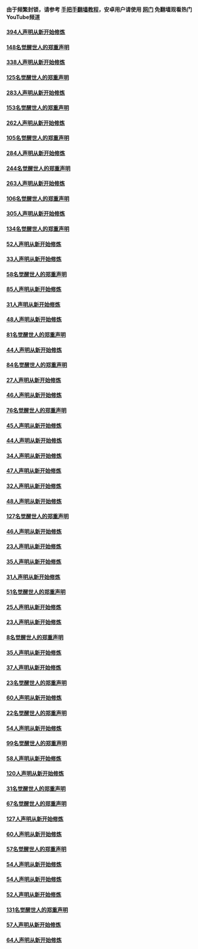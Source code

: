 #### 由于频繁封锁，请参考 [手把手翻墙教程](https://github.com/gfw-breaker/guides/wiki/)，安卓用户请使用 [网门](https://github.com/gfw-breaker/nogfw/blob/master/dl.md?t=05111001) 免翻墙观看热门YouTube频道 

#### [394人声明从新开始修炼](../pages/91/423914.md?t=05111001) 

#### [148名觉醒世人的郑重声明](../pages/91/423913.md?t=05111001) 

#### [338人声明从新开始修炼](../pages/91/423540.md?t=05111001) 

#### [125名觉醒世人的郑重声明](../pages/91/423539.md?t=05111001) 

#### [283人声明从新开始修炼](../pages/91/423296.md?t=05111001) 

#### [153名觉醒世人的郑重声明](../pages/91/423295.md?t=05111001) 

#### [262人声明从新开始修炼](../pages/91/423004.md?t=05111001) 

#### [105名觉醒世人的郑重声明](../pages/91/423003.md?t=05111001) 

#### [284人声明从新开始修炼](../pages/91/422707.md?t=05111001) 

#### [244名觉醒世人的郑重声明](../pages/91/422706.md?t=05111001) 

#### [263人声明从新开始修炼](../pages/91/422553.md?t=05111001) 

#### [106名觉醒世人的郑重声明](../pages/91/422552.md?t=05111001) 

#### [305人声明从新开始修炼](../pages/91/422153.md?t=05111001) 

#### [134名觉醒世人的郑重声明](../pages/91/422152.md?t=05111001) 

#### [52人声明从新开始修炼](../pages/91/421846.md?t=05111001) 

#### [33人声明从新开始修炼](../pages/91/421804.md?t=05111001) 

#### [58名觉醒世人的郑重声明](../pages/91/421845.md?t=05111001) 

#### [85人声明从新开始修炼](../pages/91/421769.md?t=05111001) 

#### [31人声明从新开始修炼](../pages/91/421763.md?t=05111001) 

#### [48人声明从新开始修炼](../pages/91/421605.md?t=05111001) 

#### [81名觉醒世人的郑重声明](../pages/91/421656.md?t=05111001) 

#### [44人声明从新开始修炼](../pages/91/421544.md?t=05111001) 

#### [84名觉醒世人的郑重声明](../pages/91/421543.md?t=05111001) 

#### [27人声明从新开始修炼](../pages/91/421465.md?t=05111001) 

#### [46人声明从新开始修炼](../pages/91/421454.md?t=05111001) 

#### [76名觉醒世人的郑重声明](../pages/91/421453.md?t=05111001) 

#### [45人声明从新开始修炼](../pages/91/421452.md?t=05111001) 

#### [44人声明从新开始修炼](../pages/91/421422.md?t=05111001) 

#### [34人声明从新开始修炼](../pages/91/421322.md?t=05111001) 

#### [47人声明从新开始修炼](../pages/91/421264.md?t=05111001) 

#### [32人声明从新开始修炼](../pages/91/421225.md?t=05111001) 

#### [48人声明从新开始修炼](../pages/91/421202.md?t=05111001) 

#### [127名觉醒世人的郑重声明](../pages/91/421224.md?t=05111001) 

#### [46人声明从新开始修炼](../pages/91/421203.md?t=05111001) 

#### [23人声明从新开始修炼](../pages/91/421138.md?t=05111001) 

#### [35人声明从新开始修炼](../pages/91/421122.md?t=05111001) 

#### [31人声明从新开始修炼](../pages/91/421081.md?t=05111001) 

#### [51名觉醒世人的郑重声明](../pages/91/421080.md?t=05111001) 

#### [25人声明从新开始修炼](../pages/91/421020.md?t=05111001) 

#### [23人声明从新开始修炼](../pages/91/420884.md?t=05111001) 

#### [8名觉醒世人的郑重声明](../pages/91/420883.md?t=05111001) 

#### [35人声明从新开始修炼](../pages/91/420809.md?t=05111001) 

#### [37人声明从新开始修炼](../pages/91/420766.md?t=05111001) 

#### [23名觉醒世人的郑重声明](../pages/91/420765.md?t=05111001) 

#### [60人声明从新开始修炼](../pages/91/420727.md?t=05111001) 

#### [22名觉醒世人的郑重声明](../pages/91/420726.md?t=05111001) 

#### [54人声明从新开始修炼](../pages/91/420529.md?t=05111001) 

#### [99名觉醒世人的郑重声明](../pages/91/420528.md?t=05111001) 

#### [58人声明从新开始修炼](../pages/91/420198.md?t=05111001) 

#### [120人声明从新开始修炼](../pages/91/420141.md?t=05111001) 

#### [31名觉醒世人的郑重声明](../pages/91/420197.md?t=05111001) 

#### [67名觉醒世人的郑重声明](../pages/91/420140.md?t=05111001) 

#### [127人声明从新开始修炼](../pages/91/420082.md?t=05111001) 

#### [60人声明从新开始修炼](../pages/91/420081.md?t=05111001) 

#### [57名觉醒世人的郑重声明](../pages/91/420080.md?t=05111001) 

#### [54人声明从新开始修炼](../pages/91/419533.md?t=05111001) 

#### [54人声明从新开始修炼](../pages/91/419532.md?t=05111001) 

#### [52人声明从新开始修炼](../pages/91/419531.md?t=05111001) 

#### [131名觉醒世人的郑重声明](../pages/91/419530.md?t=05111001) 

#### [57人声明从新开始修炼](../pages/91/419430.md?t=05111001) 

#### [64人声明从新开始修炼](../pages/91/419429.md?t=05111001) 


